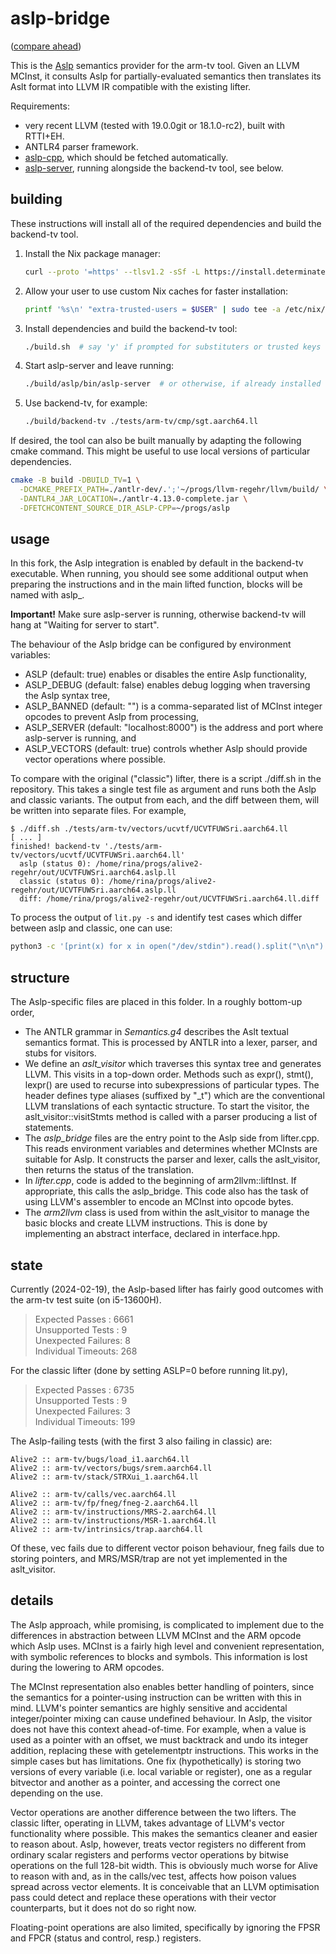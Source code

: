 # aslp-bridge

([compare ahead](https://github.com/regehr/alive2/compare/arm-tv...katrinafyi:alive2:aslp))

This is the [Aslp](https://github.com/UQ-PAC/aslp) semantics provider for the arm-tv tool.
Given an LLVM MCInst, it consults Aslp for partially-evaluated semantics then translates
its Aslt format into LLVM IR compatible with the existing lifter.

Requirements:
- very recent LLVM (tested with 19.0.0git or 18.1.0-rc2), built with RTTI+EH.
- ANTLR4 parser framework.
- [aslp-cpp](https://github.com/UQ-PAC/aslp/tree/partial_eval/aslp-cpp), which should be fetched automatically.
- [aslp-server](https://github.com/UQ-PAC/aslp), running alongside the backend-tv tool, see below.

## building

These instructions will install all of the required dependencies and build the backend-tv tool.

1. Install the Nix package manager:
   ```bash
   curl --proto '=https' --tlsv1.2 -sSf -L https://install.determinate.systems/nix | sh -s -- install
   ```
2. Allow your user to use custom Nix caches for faster installation:
   ```bash
   printf '%s\n' "extra-trusted-users = $USER" | sudo tee -a /etc/nix/nix.conf
   ```
3. Install dependencies and build the backend-tv tool:
   ```bash
   ./build.sh  # say 'y' if prompted for substituters or trusted keys
   ```
4. Start aslp-server and leave running:
   ```bash
   ./build/aslp/bin/aslp-server  # or otherwise, if already installed
   ```
5. Use backend-tv, for example:
   ```bash
   ./build/backend-tv ./tests/arm-tv/cmp/sgt.aarch64.ll
   ```

If desired, the tool can also be built manually by adapting the following cmake command.
This might be useful to use local versions of particular dependencies.
```bash
cmake -B build -DBUILD_TV=1 \
  -DCMAKE_PREFIX_PATH=./antlr-dev/.';'~/progs/llvm-regehr/llvm/build/ \
  -DANTLR4_JAR_LOCATION=./antlr-4.13.0-complete.jar \
  -DFETCHCONTENT_SOURCE_DIR_ASLP-CPP=~/progs/aslp 
```

<!--
You will also need the *aslp-server* which provides the Aslp semantics over HTTP.
The suggested way to get this is using the Nix package manager. Once Nix is installed, use
```bash
nix --extra-experimental-features nix-command --extra-experimental-features flakes shell github:katrinafyi/pac-nix#aslp --command aslp-server 
```
This should build and launch aslp-server from the [pac-nix](https://github.com/katrinafyi/pac-nix) packages.
Otherwise, you can compile with Dune from the [aslp](https://github.com/UQ-PAC/aslp) repository then run `dune exec aslp-server`.
-->

## usage

In this fork, the Aslp integration is enabled by default in the backend-tv executable.
When running, you should see some additional output when preparing the instructions and
in the main lifted function, blocks will be named with aslp\_.

**Important!** Make sure aslp-server is running, otherwise backend-tv will hang at "Waiting for server to start".

The behaviour of the Aslp bridge can be configured by environment variables:
- ASLP (default: true) enables or disables the entire Aslp functionality,
- ASLP\_DEBUG (default: false) enables debug logging when traversing the Aslp syntax tree,
- ASLP\_BANNED (default: "") is a comma-separated list of MCInst integer opcodes to prevent Aslp from processing,
- ASLP\_SERVER (default: "localhost:8000") is the address and port where aslp-server is running, and
- ASLP\_VECTORS (default: true) controls whether Aslp should provide vector operations where possible.

To compare with the original ("classic") lifter, there is a script ./diff.sh in the repository.
This takes a single test file as argument and runs both the Aslp and classic variants.
The output from each, and the diff between them, will be written into separate files.
For example,
```bash-session
$ ./diff.sh ./tests/arm-tv/vectors/ucvtf/UCVTFUWSri.aarch64.ll
[ ... ]
finished! backend-tv './tests/arm-tv/vectors/ucvtf/UCVTFUWSri.aarch64.ll'
  aslp (status 0): /home/rina/progs/alive2-regehr/out/UCVTFUWSri.aarch64.aslp.ll
  classic (status 0): /home/rina/progs/alive2-regehr/out/UCVTFUWSri.aarch64.aslp.ll
  diff: /home/rina/progs/alive2-regehr/out/UCVTFUWSri.aarch64.ll.diff
```

To process the output of `lit.py -s` and identify test cases which differ
between aslp and classic, one can use:
```bash
python3 -c '[print(x) for x in open("/dev/stdin").read().split("\n\n") if "\n" not in x]' < tests.txt
```

## structure

The Aslp-specific files are placed in this folder. In a roughly bottom-up order,
- The ANTLR grammar in *Semantics.g4* describes the Aslt textual semantics format. This is processed by ANTLR into a lexer, parser, and stubs for visitors.
- We define an *aslt\_visitor* which traverses this syntax tree and generates LLVM.
  This visits in a top-down order. Methods such as expr(), stmt(), lexpr() are used to recurse into subexpressions of particular types.
  The header defines type aliases (suffixed by "_t") which are the conventional LLVM translations of each syntactic structure.
  To start the visitor, the aslt\_visitor::visitStmts method is called with a parser producing a list of statements.
- The *aslp\_bridge* files are the entry point to the Aslp side from lifter.cpp.
  This reads environment variables and determines whether MCInsts are suitable for Aslp.
  It constructs the parser and lexer, calls the aslt\_visitor, then returns the status of the translation.
- In *lifter.cpp*, code is added to the beginning of arm2llvm::liftInst.
  If appropriate, this calls the aslp\_bridge.
  This code also has the task of using LLVM's assembler to encode an MCInst into opcode bytes.
- The *arm2llvm* class is used from within the aslt\_visitor to manage the basic blocks and create LLVM instructions.
  This is done by implementing an abstract interface, declared in interface.hpp.

## state
Currently (2024-02-19), the Aslp-based lifter has fairly good outcomes with the arm-tv test suite (on i5-13600H).
>  Expected Passes    : 6661 <br/>
>  Unsupported Tests  : 9<br/>
>  Unexpected Failures: 8<br/>
>  Individual Timeouts: 268<br/>

For the classic lifter (done by setting ASLP=0 before running lit.py),
>  Expected Passes    : 6735<br/>
>  Unsupported Tests  : 9<br/>
>  Unexpected Failures: 3<br/>
>  Individual Timeouts: 199<br/>

The Aslp-failing tests (with the first 3 also failing in classic) are:
```
Alive2 :: arm-tv/bugs/load_i1.aarch64.ll
Alive2 :: arm-tv/vectors/bugs/srem.aarch64.ll
Alive2 :: arm-tv/stack/STRXui_1.aarch64.ll

Alive2 :: arm-tv/calls/vec.aarch64.ll
Alive2 :: arm-tv/fp/fneg/fneg-2.aarch64.ll
Alive2 :: arm-tv/instructions/MRS-2.aarch64.ll
Alive2 :: arm-tv/instructions/MSR-1.aarch64.ll
Alive2 :: arm-tv/intrinsics/trap.aarch64.ll
```
Of these, vec fails due to different vector poison behaviour, fneg fails due to storing pointers,
and MRS/MSR/trap are not yet implemented in the aslt\_visitor.

## details

The Aslp approach, while promising, is complicated to implement due to the differences in abstraction between LLVM MCInst and the ARM opcode
which Aslp uses.
MCInst is a fairly high level and convenient representation, with symbolic references to blocks and symbols.
This information is lost during the lowering to ARM opcodes.

The MCInst representation also enables better handling of pointers, since the semantics for a pointer-using instruction
can be written with this in mind.
LLVM's pointer semantics are highly sensitive and accidental integer/pointer mixing can cause undefined behaviour.
In Aslp, the visitor does not have this context ahead-of-time.
For example, when a value is used as a pointer with an offset, we must backtrack and undo its integer addition,
replacing these with getelementptr instructions.
This works in the simple cases but has limitations.
One fix (hypothetically) is storing two versions of every variable (i.e. local variable or register),
one as a regular bitvector and another as a pointer, and accessing the correct one depending on the use.

Vector operations are another difference between the two lifters.
The classic lifter, operating in LLVM, takes advantage of LLVM's vector functionality where possible.
This makes the semantics cleaner and easier to reason about.
Aslp, however, treats vector registers no different from ordinary scalar registers and performs vector operations by
bitwise operations on the full 128-bit width.
This is obviously much worse for Alive to reason with and, as in the calls/vec test, affects how poison values spread across vector elements. 
It is conceivable that an LLVM optimisation pass could detect and replace these operations with their vector counterparts,
but it does not do so right now.

Floating-point operations are also limited, specifically by ignoring the FPSR and FPCR (status and control, resp.) registers.
